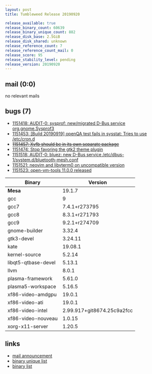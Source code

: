```yaml
---
layout: post
title: Tumbleweed Release 20190920

release_available: true
release_binary_count: 60639
release_binary_unique_count: 882
release_disk_base: 2.5GiB
release_disk_shared: unknown
release_reference_count: 7
release_reference_count_mail: 0
release_score: 95
release_stability_level: pending
release_version: 20190920
---
```


## mail (0:0)

no relevant mails

## bugs (7)

<!--more-->

- [1151418: AUDIT-0: sysprof: new/migrated D-Bus service org.gnome.Sysprof3](https://bugzilla.opensuse.org/show_bug.cgi?id=1151418)
- [1151453: \[Build 20190919\] openQA test fails in sysstat: Tries to use /etc/cron.d](https://bugzilla.opensuse.org/show_bug.cgi?id=1151453)
- ~~[1151457: Xvfb should be in its own separate package](https://bugzilla.opensuse.org/show_bug.cgi?id=1151457)~~
- [1151474: Stop favoring the gtk2 theme plugin](https://bugzilla.opensuse.org/show_bug.cgi?id=1151474)
- [1151518: AUDIT-0: bluez: new D-Bus service /etc/dbus-1/system.d/bluetooth-mesh.conf](https://bugzilla.opensuse.org/show_bug.cgi?id=1151518)
- [1151521: neovim and libvterm0 on uncompatible version](https://bugzilla.opensuse.org/show_bug.cgi?id=1151521)
- [1151523: open-vm-tools 11.0.0 released](https://bugzilla.opensuse.org/show_bug.cgi?id=1151523)

Binary | Version
--- | ---
**Mesa** | 19.1.7
gcc | 9
gcc7 | 7.4.1+r273795
gcc8 | 8.3.1+r271793
gcc9 | 9.2.1+r274709
gnome-builder | 3.32.4
gtk3-devel | 3.24.11
kate | 19.08.1
kernel-source | 5.2.14
libqt5-qtbase-devel | 5.13.1
llvm | 8.0.1
plasma-framework | 5.61.0
plasma5-workspace | 5.16.5
xf86-video-amdgpu | 19.0.1
xf86-video-ati | 19.0.1
xf86-video-intel | 2.99.917+git8674.25c9a2fcc
xf86-video-nouveau | 1.0.15
xorg-x11-server | 1.20.5

## links

- [mail announcement](https://lists.opensuse.org/opensuse-factory/2019-09/msg00207.html)
- [binary unique list](http://download.opensuse.org/history/20190920/rpm.unique.list)
- [binary list](http://download.opensuse.org/history/20190920/rpm.list)
